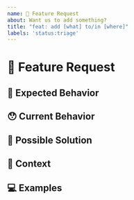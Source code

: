 ```yaml
---
name: 🙋 Feature Request
about: Want us to add something?
title: "feat: add [what] to/in [where]"
labels: 'status:triage'
---
```


<!---
Thanks for filing an issue 😄 ! Before you submit, please read the following:

Search open/closed issues before submitting. Someone may have requested the same feature before.
-->

# 🙋 Feature Request

<!--- Provide a general summary of the feature here -->

## 🤔 Expected Behavior

<!--- Tell us how the feature should work -->

## 😯 Current Behavior

<!--- Explain how the feature would alter/enhance current behavior -->

## 💁 Possible Solution

<!--- Ideas how to implement this feature -->
<!--- What implementation solution would be ideal for you? -->

## 🔦 Context

<!--- What are you trying to accomplish? -->
<!--- How has not having this feature affected you? -->
<!--- What alternatives have you considered? -->

## 💻 Examples

<!-- Examples help us understand the requested feature better -->
<!-- Attach screenshots or images if they would add detail to your request -->